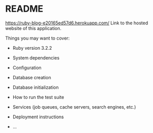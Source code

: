 # README

https://ruby-blog-e20165ed57d6.herokuapp.com/
Link to the hosted website of this application.

Things you may want to cover:

- Ruby version
  3.2.2

- System dependencies

- Configuration

- Database creation

- Database initialization

- How to run the test suite

- Services (job queues, cache servers, search engines, etc.)

- Deployment instructions

- ...
